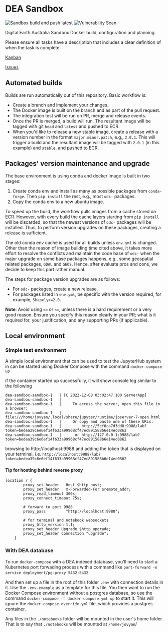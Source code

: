 # DEA Sandbox

![Sandbox build and push latest](https://github.com/GeoscienceAustralia/dea-sandbox/workflows/Sandbox%20build%20and%20push%20latest/badge.svg)
![Vulnerability Scan](https://github.com/GeoscienceAustralia/dea-sandbox/workflows/Vulnerability%20Scan/badge.svg)

Digital Earth Australia Sandbox Docker build, configuration and planning.

Please ensure all tasks have a description that includes a clear definition of when the task is complete.

[Kanban](https://github.com/GeoscienceAustralia/dea-sandbox/projects/1)

[Issues](https://github.com/GeoscienceAustralia/dea-sandbox/issues)

## Automated builds

Builds are run automatically out of this repository. Basic workflow is:

- Create a branch and implement your changes.
- The Docker image is built on the branch and as part of the pull request.
- The integration test will be run on PR, merge and release events.
- Once the PR is merged, a build will run. The resultant image will be tagged with git `head` and `latest` and pushed to ECR.
- When you'd like to release a new stable image, create a release with a version number in the format `major.minor.patch`, e.g., `2.0.1`. This will trigger a build and the resultant image will be tagged with `2.0.1` (in this example) and `stable`, and pushed to ECR.

## Packages' version maintenance and upgrade

The base environment is using conda and docker image is built in two stages:

1. Create conda env and install as many as possible packages from `conda-forge`. Then `pip install` the rest, e.g., most `odc-` packages.
2. Copy the conda env to a new ubuntu image.

To speed up the build, the workflow pulls images from a cache stored on ECR. However, with every build the cache layers starting from `pip install` will be discarded, so that the newest versions of `odc-` packages will be installed. Thus, to perform version upgrades on these packages, creating a release is sufficient.

The old conda env cache is used for all builds unless `env.yml` is changed. Other than the reason of image building time cited above, it takes more effort to resolve the conflicts and maintain the code base of `odc-` when the major upgrade on some base packages happens, e.g., some geospatial related packages, `GDAL` and `GEOS`. Hence, after evaluate pros and cons, we decide to keep this part rather manual.

The steps for package version upgrades are as follows:

- For `odc-` packages, create a new release.
- For packages listed in `env.yml`, be specific with the version required, for example, `Shapely>=2.0`.

**Note**: Avoid using `==` or `<=`, unless there is a hard requirement or a very good reason. Ensure you specify this reason clearly in your PR; what is it required for, your justification, and any supporting PRs (if applicable).

## Local environment

### Simple test environment

A simple local environment that can be used to test the JupyterHub system in can be started using Docker Compose
with the command `docker-compose up`

if the container started up successfully, it will show console log similar to the following

```
dea-sandbox-sandbox-1   | [C 2022-12-08 03:02:47.100 ServerApp]
dea-sandbox-sandbox-1   |
dea-sandbox-sandbox-1   |     To access the server, open this file in a browser:
dea-sandbox-sandbox-1   |         file:///home/jovyan/.local/share/jupyter/runtime/jpserver-7-open.html
dea-sandbox-sandbox-1   |     Or copy and paste one of these URLs:
dea-sandbox-sandbox-1   |         http://5cf0ca7d3dd0:9988/lab?token=bedea39c6e6ef14f633a99968cf47ec891588b6e14ec0862
dea-sandbox-sandbox-1   |      or http://127.0.0.1:9988/lab?token=bedea39c6e6ef14f633a99968cf47ec891588b6e14ec0862
```

browsing to http://localhost:9988 and adding the token that is displayed
on your terminal, i.e. `http://localhost:9988/lab?token=bedea39c6e6ef14f633a99968cf47ec891588b6e14ec0862`

#### Tip for hosting behind reverse proxy

```
location / {
        proxy_set_header   Host $http_host;
        proxy_set_header   X-Forwarded-For $remote_addr;
        proxy_read_timeout 300s;
        proxy_connect_timeout 75s;

        # forward to port 9988
        proxy_pass         "http://localhost:9988";

        # for terminal and notebook websockets
        proxy_http_version 1.1;
        proxy_set_header Upgrade $http_upgrade;
        proxy_set_header Connection "upgrade";
    }
```


### With DEA database
To run `docker-compose` with a DEA indexed database, you'll need to start a Kubernetes port forwading process
with a command like `port-forward -n service deployment/pg-proxy 5432:5432`.

And then set up a file in the root of this folder `.env` with connection details in it. Use the
`.env.example` as a template for this file. You then want to run the Docker Compose environment without a
postgres database, so use the command `docker-compose -f docker-compose.yml up` to start it. This will ignore
the `docker-compose.override.yml` file, which provides a postgres container.

Any files in the `./notebooks` folder will be mounted in the user's home folder. That is to say that `./notebooks`
will be mounted at `/home/jovyan`/
